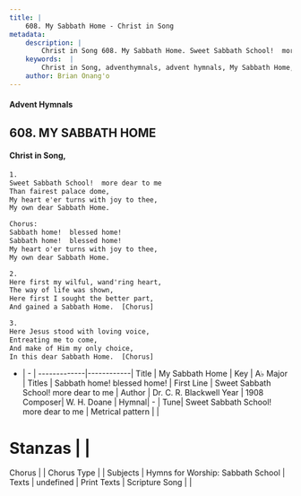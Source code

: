 ```yaml
---
title: |
    608. My Sabbath Home - Christ in Song
metadata:
    description: |
        Christ in Song 608. My Sabbath Home. Sweet Sabbath School!  more dear to me Than fairest palace dome, My heart e'er turns with joy to thee, My own dear Sabbath Home. Chorus: Sabbath home!  blessed home! Sabbath home!  blessed home! My heart o'er turns with joy to thee, My own dear Sabbath Home.
    keywords:  |
        Christ in Song, adventhymnals, advent hymnals, My Sabbath Home, Sweet Sabbath School!  more dear to me. Sabbath home!  blessed home!
    author: Brian Onang'o
---
```


#### Advent Hymnals
## 608. MY SABBATH HOME
####  Christ in Song,

```txt
1.
Sweet Sabbath School!  more dear to me
Than fairest palace dome,
My heart e'er turns with joy to thee,
My own dear Sabbath Home.

Chorus:
Sabbath home!  blessed home!
Sabbath home!  blessed home!
My heart o'er turns with joy to thee,
My own dear Sabbath Home.

2.
Here first my wilful, wand'ring heart,
The way of life was shown,
Here first I sought the better part,
And gained a Sabbath Home.  [Chorus]

3.
Here Jesus stood with loving voice,
Entreating me to come,
And make of Him my only choice,
In this dear Sabbath Home.  [Chorus]

```

- |   -  |
-------------|------------|
Title | My Sabbath Home |
Key | A♭ Major |
Titles | Sabbath home!  blessed home! |
First Line | Sweet Sabbath School!  more dear to me |
Author | Dr. C. R. Blackwell
Year | 1908
Composer| W. H. Doane |
Hymnal|  - |
Tune| Sweet Sabbath School!  more dear to me |
Metrical pattern | |
# Stanzas |  |
Chorus |  |
Chorus Type |  |
Subjects | Hymns for Worship: Sabbath School |
Texts | undefined |
Print Texts | 
Scripture Song |  |
    
